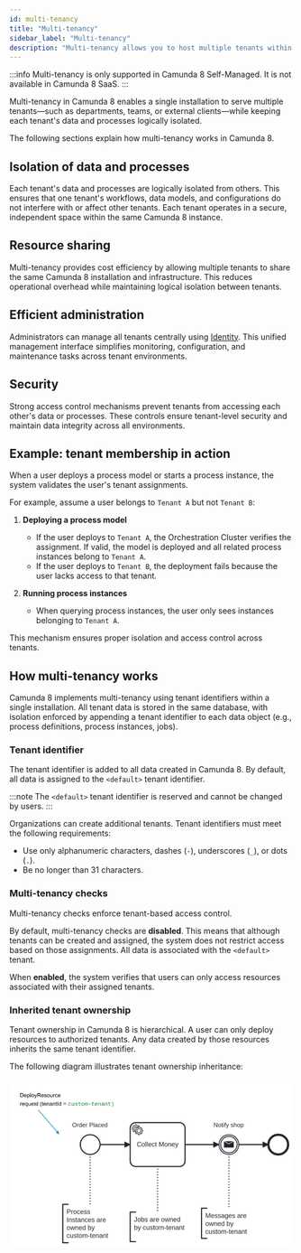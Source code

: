 ```yaml
---
id: multi-tenancy
title: "Multi-tenancy"
sidebar_label: "Multi-tenancy"
description: "Multi-tenancy allows you to host multiple tenants within a single Camunda installation."
---
```


:::info
Multi-tenancy is only supported in Camunda 8 Self-Managed. It is not available in Camunda 8 SaaS.
:::

Multi-tenancy in Camunda 8 enables a single installation to serve multiple tenants—such as departments, teams, or external clients—while keeping each tenant's data and processes logically isolated.

The following sections explain how multi-tenancy works in Camunda 8.

## Isolation of data and processes

Each tenant's data and processes are logically isolated from others.
This ensures that one tenant's workflows, data models, and configurations do not interfere with or affect other tenants. Each tenant operates in a secure, independent space within the same Camunda 8 instance.

## Resource sharing

Multi-tenancy provides cost efficiency by allowing multiple tenants to share the same Camunda 8 installation and infrastructure. This reduces operational overhead while maintaining logical isolation between tenants.

## Efficient administration

Administrators can manage all tenants centrally using [Identity](../identity/tenant.md).
This unified management interface simplifies monitoring, configuration, and maintenance tasks across tenant environments.

## Security

Strong access control mechanisms prevent tenants from accessing each other's data or processes.
These controls ensure tenant-level security and maintain data integrity across all environments.

## Example: tenant membership in action

When a user deploys a process model or starts a process instance, the system validates the user's tenant assignments.

For example, assume a user belongs to `Tenant A` but not `Tenant B`:

1. **Deploying a process model**

   - If the user deploys to `Tenant A`, the Orchestration Cluster verifies the assignment. If valid, the model is deployed and all related process instances belong to `Tenant A`.
   - If the user deploys to `Tenant B`, the deployment fails because the user lacks access to that tenant.

2. **Running process instances**
   - When querying process instances, the user only sees instances belonging to `Tenant A`.

This mechanism ensures proper isolation and access control across tenants.

## How multi-tenancy works

Camunda 8 implements multi-tenancy using tenant identifiers within a single installation.
All tenant data is stored in the same database, with isolation enforced by appending a tenant identifier to each data object (e.g., process definitions, process instances, jobs).

### Tenant identifier

The tenant identifier is added to all data created in Camunda 8.
By default, all data is assigned to the `<default>` tenant identifier.

:::note
The `<default>` tenant identifier is reserved and cannot be changed by users.
:::

Organizations can create additional tenants. Tenant identifiers must meet the following requirements:

- Use only alphanumeric characters, dashes (`-`), underscores (`_`), or dots (`.`).
- Be no longer than 31 characters.

### Multi-tenancy checks

Multi-tenancy checks enforce tenant-based access control.

By default, multi-tenancy checks are **disabled**. This means that although tenants can be created and assigned, the system does not restrict access based on those assignments. All data is associated with the `<default>` tenant.

When **enabled**, the system verifies that users can only access resources associated with their assigned tenants.

### Inherited tenant ownership

Tenant ownership in Camunda 8 is hierarchical.
A user can only deploy resources to authorized tenants. Any data created by those resources inherits the same tenant identifier.

The following diagram illustrates tenant ownership inheritance:

![Tenant ownership inheritance diagram](img/multi-tenancy.png)
